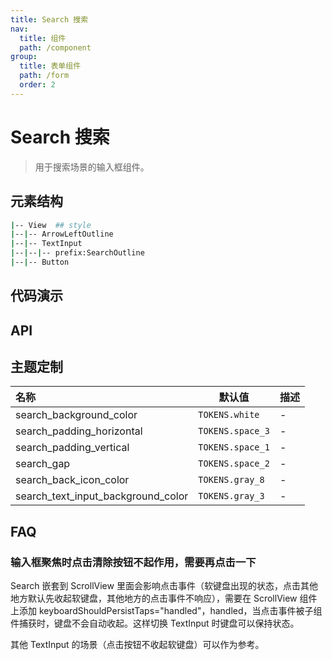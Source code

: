 ```yaml
---
title: Search 搜索
nav:
  title: 组件
  path: /component
group:
  title: 表单组件
  path: /form
  order: 2
---
```


# Search 搜索

> 用于搜索场景的输入框组件。

## 元素结构

```bash
|-- View  ## style
|--|-- ArrowLeftOutline
|--|-- TextInput
|--|--|-- prefix:SearchOutline
|--|-- Button
```

## 代码演示

<code src="./__fixtures__/basic.tsx"></code>

## API

## 主题定制

| 名称                               | 默认值           | 描述 |
| :--------------------------------- | ---------------- | ---- |
| search_background_color            | `TOKENS.white`   | -    |
| search_padding_horizontal          | `TOKENS.space_3` | -    |
| search_padding_vertical            | `TOKENS.space_1` | -    |
| search_gap                         | `TOKENS.space_2` | -    |
| search_back_icon_color             | `TOKENS.gray_8`  | -    |
| search_text_input_background_color | `TOKENS.gray_3`  | -    |

## FAQ

### 输入框聚焦时点击清除按钮不起作用，需要再点击一下

Search 嵌套到 ScrollView 里面会影响点击事件（软键盘出现的状态，点击其他地方默认先收起软键盘，其他地方的点击事件不响应），需要在 ScrollView 组件上添加 keyboardShouldPersistTaps="handled"，handled，当点击事件被子组件捕获时，键盘不会自动收起。这样切换 TextInput 时键盘可以保持状态。

其他 TextInput 的场景（点击按钮不收起软键盘）可以作为参考。
